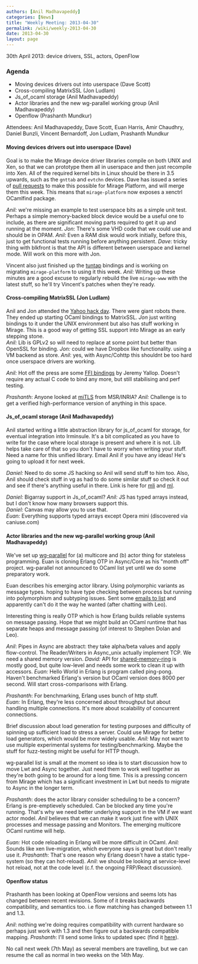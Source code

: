 ```yaml
---
authors: [Anil Madhavapeddy]
categories: [News]
title: "Weekly Meeting: 2013-04-30"
permalink: /wiki/weekly-2013-04-30
date: 2013-04-30
layout: page
---
```


30th April 2013: device drivers, SSL, actors, OpenFlow

### Agenda

* Moving devices drivers out into userspace (Dave Scott)
* Cross-compiling MatrixSSL (Jon Ludlam)
* Js_of_ocaml storage (Anil Madhavapeddy)
* Actor libraries and the new wg-parallel working group (Anil Madhavapeddy)
* Openflow (Prashanth Mundkur)

Attendees: Anil Madhavapeddy, Dave Scott, Euan Harris, Amir Chaudhry, Daniel Bunzli, Vincent Bernardoff, Jon Ludlam, Prashanth Mundkur

#### Moving devices drivers out into userspace (Dave)

Goal is to make the Mirage device driver libraries compile on both UNIX and Xen, so that we can prototype them all in userspace and then just recompile into Xen.  All of the required kernel bits in Linux should be there in 3.5 upwards, such as the `gnttab` and `evtchn` devices. Dave has issued a series of [pull requests](https://github.com/mirage/mirage-platform/pull/29) to make this possible for Mirage Platform, and will merge them this week.  This means that `mirage-platform` now exposes a xenctrl OCamlfind package.

*Anil:* we're missing an example to test userspace bits as a simple unit test.  Perhaps a simple memory-backed block device would be a useful one to include, as there are significant moving parts required to get it up and running at the moment.
*Jon*: There's some VHD code that we could use and should be in OPAM.
*Anil:* Even a RAM disk would work initially, before this, just to get functional tests running before anything persistent.
*Dave*: tricky thing with blkfront is that the API is different between userspace and kernel mode.  Will work on this more with Jon.

Vincent also just finished up the [tuntap](https://github.com/vbmithr/ocaml-tuntap) bindings and is working on migrating `mirage-platform` to using it this week.
*Anil:* Writing up these minutes are a good excuse to regularly rebuild the live `mirage-www` with the latest stuff, so he'll try Vincent's patches when they're ready.

#### Cross-compiling MatrixSSL (Jon Ludlam)

Anil and Jon attended the [Yahoo hack day](http://www.flickr.com/photos/ydn/8703101338/in/set-72157633314001114). There were giant robots there.  They ended up starting OCaml bindings to MatrixSSL.
*Jon* just writing bindings to it under the UNIX environment but also has stuff working in Mirage.  This is a good way of getting SSL support into Mirage as an early stepping stone.  
*Anil:* Lib is GPLv2 so will need to replace at some point but better than OpenSSL for binding.
*Jon:* could we have Dropbox like functionality. using a VM backend as store. 
*Anil*: yes, with Async/Cohttp this shouldnt be too hard once userspace drivers are working.

*Anil:* Hot off the press are some [FFI bindings](http://github.com/yallop/ocaml-ctypes) by Jeremy Yallop.  Doesn't require any actual C code to bind any more, but still stabilising and perf testing.

*Prashanth*: Anyone looked at [miTLS](http://mitls.rocq.inria.fr/downloads/miTLS-report.pdf) from MSR/INRIA?
*Anil:* Challenge is to get a verified high-performance version of anything in this space.

#### Js_of_ocaml storage (Anil Madhavapeddy)

Anil started writing a little abstraction library for js_of_ocaml for storage, for eventual integration into Irminsule.
It's a bit complicated as you have to write for the case where local storage is present and where it is not.  Lib helps take care of that so you don't have to worry when writing your stuff. 
Need a name for this unified library.  Email Anil if you have any ideas! He's going to upload it for next week.

*Daniel:* Need to do some JS hacking so Anil will send stuff to him too.  Also, Anil should check stuff in vg as had to do some similar stuff so check it out and see if there's anything useful in there.   Link is here for [mli](https://github.com/dbuenzli/vg/blob/master/test/mui.mli#L97) and [ml](https://github.com/dbuenzli/vg/blob/master/test/mui.ml#L255).

*Daniel:* Bigarray support in Js_of_ocaml? 
*Anil:* JS has typed arrays instead, but I don't know how many browsers support this.  
*Daniel:* Canvas may allow you to use that.  
*Euan:* Everything supports typed arrays except Opera mini (discovered via caniuse.com)

#### Actor libraries and the new wg-parallel working group (Anil Madhavapeddy)

We've set up [wg-parallel](http://lists.ocaml.org/listinfo/wg-parallel) for (a) multicore and (b) actor thing for stateless programming.  Euan is cloning Erlang OTP in Async/Core as his "month off" project.  wg-parallel not announced to OCaml list yet until we do some preparatory work.

Euan describes his emerging actor library.  Using polymorphic variants as message types. hoping to have type checking between process but running into polymorphism and subtyping issues.  Sent some [emails to list](https://lists.cam.ac.uk/pipermail/cl-mirage/2013-April/msg00069.html) and apparently can't do it the way he wanted (after chatting with Leo).

Interesting thing is really OTP which is how Erlang builds reliable systems on
message passing.  Hope that we might build an OCaml runtime that has separate
heaps and message passing (of interest to Stephen Dolan and Leo).

*Anil*: Pipes in Async are abstract: they take alpha/beta values and apply flow-control.  The Reader/Writers in Async_unix actually implement TCP. We need a shared memory version.
*David:* API for [shared-memory-ring](http://github.com/djs55/shared-memory-ring) is mostly good, but quite low-level and needs some work to clean it up with accessors.
*Euan:* Hello World in Erlang is program called ping-pong.  Haven't benchmarked Erlang's version but OCaml version does 8000 per second.  Will start cross-comparisons with Erlang.

*Prashanth*: For benchmarking, Erlang uses bunch of http stuff.  
*Euan:* In Erlang, they're less concerned about throughput but about handling multiple connections. It's more about scalability of concurrent connections.  

Brief discussion about load generation for testing purposes and difficulty of spinning up sufficient load to stress a server.  Could use Mirage for better load generators, which would be more widely usable. 
*Anil:* May not want to use multiple experimental systems for testing/benchmarking.  Maybe the stuff for fuzz-testing might be useful for HTTP though.  

wg-parallel list is small at the moment so idea is to start discussion how to move Lwt and Async together.  Just need them to work well together as they're both going to be around for a long time. This is a pressing concern from Mirage which has a significant investment in Lwt but needs to migrate to Async in the longer term.

*Prashanth*: does the actor library consider scheduling to be a concern?  Erlang is pre-emptievely scheduled.  Can be blocked any time you're running.  That's why we need better underlying support in the VM if we want actor model.
*Anil* believes that we can make it work just fine with UNIX processes and message passing and Monitors.  The emerging multicore OCaml runtime will help.

*Euan:* Hot code reloading in Erlang will be more difficult in OCaml.
*Anil:* Sounds like xen live-migration, which everyone says is great but don't really use it. 
*Prashanth*: That's one reason why Erlang doesn't have a static type-system (so they can hot-reload).
*Anil*: we should be looking at service-level hot reload, not at the code level (c.f. the ongoing FRP/React discussion).

#### Openflow status

Prashanth has been looking at OpenFlow versions and seems lots has changed between recent revisions.  Some of it breaks backwards compatibility, and semantics too. i.e flow matching has changed between 1.1 and 1.3.

*Anil*: nothing we're doing requires compatibility with current hardware so perhaps just work with 1.3 and then figure out a backwards compatible mapping.
*Prashanth*: I'll send some links to updated spec (find it [here](https://lists.cam.ac.uk/pipermail/cl-mirage/2013-May/msg00000.html)).

No call next week (7th May) as several members are travelling, but we can resume the call as normal in two weeks on the 14th May.




